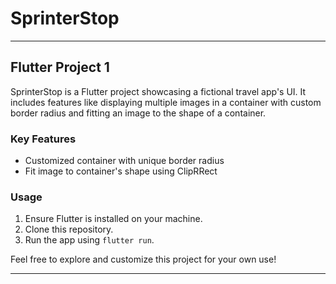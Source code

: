 # SprinterStop

---

## Flutter Project 1

SprinterStop is a Flutter project showcasing a fictional travel app's UI. It includes features like displaying multiple images in a container with custom border radius and fitting an image to the shape of a container.

### Key Features
- Customized container with unique border radius
- Fit image to container's shape using ClipRRect

### Usage
1. Ensure Flutter is installed on your machine.
2. Clone this repository.
3. Run the app using `flutter run`.

Feel free to explore and customize this project for your own use!

---

